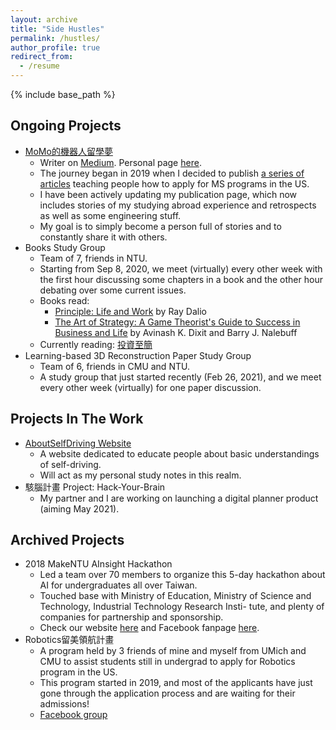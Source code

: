 ```yaml
---
layout: archive
title: "Side Hustles"
permalink: /hustles/
author_profile: true
redirect_from:
  - /resume
---
```


{% include base_path %}

## Ongoing Projects
* [MoMo的機器人留學夢](https://medium.com/momo%E7%9A%84%E6%A9%9F%E5%99%A8%E4%BA%BA%E7%95%99%E5%AD%B8%E5%A4%A2/%E6%96%87%E5%8C%96%E8%A1%9D%E7%AA%81%E8%88%87%E8%AA%8D%E5%90%8C-%E7%95%99%E7%BE%8E%E7%AC%AC%E4%BA%8C%E5%B9%B4-21ac544c70de)
  * Writer on [Medium](https://medium.com/). Personal page [here](https://evamo0508.medium.com/).
  * The journey began in 2019 when I decided to publish [a series of articles](https://medium.com/momo%E7%9A%84%E6%A9%9F%E5%99%A8%E4%BA%BA%E7%95%99%E5%AD%B8%E5%A4%A2/application/home) teaching people how to apply for MS programs in the US.
  * I have been actively updating my publication page, which now includes stories of my studying abroad experience and retrospects as well as some engineering stuff.
  * My goal is to simply become a person full of stories and to constantly share it with others.
* Books Study Group
  * Team of 7, friends in NTU.
  * Starting from Sep 8, 2020, we meet (virtually) every other week with the first hour discussing some chapters in a book and the other hour debating over some current issues.
  * Books read: 
    * [Principle: Life and Work](https://www.goodreads.com/book/show/34536488-principles) by Ray Dalio
    * [The Art of Strategy: A Game Theorist's Guide to Success in Business and Life](https://www.goodreads.com/book/show/2423424.The_Art_of_Strategy) by Avinash K. Dixit and Barry J. Nalebuff
  * Currently reading: [投資至簡](https://www.books.com.tw/products/CN11714231?loc=P_0005_052)
* Learning-based 3D Reconstruction Paper Study Group
  * Team of 6, friends in CMU and NTU.
  * A study group that just started recently (Feb 26, 2021), and we meet every other week (virtually) for one paper discussion.

## Projects In The Work
* [AboutSelfDriving Website](https://aboutselfdriving.com/)
  * A website dedicated to educate people about basic understandings of self-driving.
  * Will act as my personal study notes in this realm.
* 駭腦計畫 Project: Hack-Your-Brain
  * My partner and I are working on launching a digital planner product (aiming May 2021).

## Archived Projects
* 2018 MakeNTU AInsight Hackathon
  * Led a team over 70 members to organize this 5-day hackathon about AI for undergraduates all over Taiwan.
  * Touched base with Ministry of Education, Ministry of Science and Technology, Industrial Technology Research Insti- tute, and plenty of companies for partnership and sponsorship.
  * Check our website [here](https://make.ntuee.org/) and Facebook fanpage [here](https://www.facebook.com/makentu.ntuee/).
* Robotics留美領航計畫
  * A program held by 3 friends of mine and myself from UMich and CMU to assist students still in undergrad to apply for Robotics program in the US.
  * This program started in 2019, and most of the applicants have just gone through the application process and are waiting for their admissions!
  * [Facebook group](https://www.facebook.com/groups/2240391029329975)
